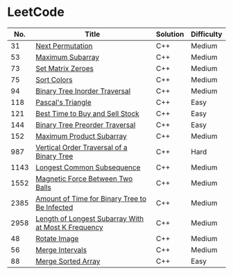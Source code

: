
LeetCode
========

|   No. | Title                                                                                                                                     | Solution   | Difficulty   |
|-------|-------------------------------------------------------------------------------------------------------------------------------------------|------------|--------------|
|    31 | [Next Permutation](https://leetcode.com/problems/next-permutation/)                                                                       | C++        | Medium       |
|    53 | [ Maximum Subarray](https://leetcode.com/problems/maximum-subarray/)                                                                      | C++        | Medium       |
|    73 | [Set Matrix Zeroes](https://leetcode.com/problems/set-matrix-zeroes/)                                                                     | C++        | Medium       |
|    75 | [Sort Colors](https://leetcode.com/problems/sort-colors/)                                                                                 | C++        | Medium       |
|    94 | [Binary Tree Inorder Traversal](https://leetcode.com/problems/binary-tree-inorder-traversal/)                                             | C++        | Medium       |
|   118 | [Pascal's Triangle](https://leetcode.com/problems/pascals-triangle/)                                                                      | C++        | Easy         |
|   121 | [Best Time to Buy and Sell Stock](https://leetcode.com/problems/best-time-to-buy-and-sell-stock/)                                         | C++        | Easy         |
|   144 | [Binary Tree Preorder Traversal](https://leetcode.com/problems/binary-tree-preorder-traversal/)                                           | C++        | Easy         |
|   152 | [Maximum Product Subarray](https://leetcode.com/problems/maximum-product-subarray/)                                                       | C++        | Medium       |
|   987 | [Vertical Order Traversal of a Binary Tree](https://leetcode.com/problems/vertical-order-traversal-of-a-binary-tree/)                     | C++        | Hard         |
|  1143 | [Longest Common Subsequence](https://leetcode.com/problems/longest-common-subsequence/)                                                   | C++        | Medium       |
|  1552 | [Magnetic Force Between Two Balls](https://leetcode.com/problems/magnetic-force-between-two-balls/)                                       | C++        | Medium       |
|  2385 | [Amount of Time for Binary Tree to Be Infected](https://leetcode.com/problems/amount-of-time-for-binary-tree-to-be-infected/)             | C++        | Medium       |
|  2958 | [Length of Longest Subarray With at Most K Frequency](https://leetcode.com/problems/length-of-longest-subarray-with-at-most-k-frequency/) | C++        | Medium       |
|48| [Rotate Image](https://leetcode.com/problems/rotate-image/)|C++|Medium|
|56| [Merge Intervals](https://leetcode.com/problems/merge-intervals/)|C++|Medium|
|88| [Merge Sorted Array](https://leetcode.com/problems/merge-sorted-array/)|C++|Easy|








